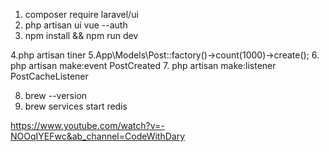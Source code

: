 
1. composer require laravel/ui
2. php artisan ui vue --auth 
3. npm install && npm run dev

4.php artisan tiner
5.App\Models\Post::factory()->count(1000)->create();
6. php artisan make:event PostCreated
7. php artisan make:listener PostCacheListener


8. brew --version
9. brew services start redis

https://www.youtube.com/watch?v=-NOOqIYEFwc&ab_channel=CodeWithDary
